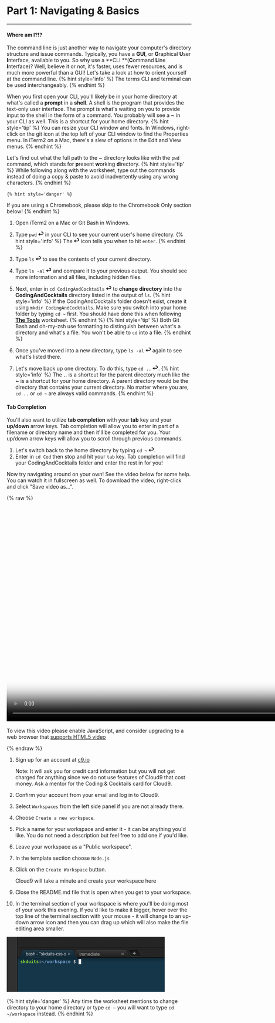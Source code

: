 # Part 1: Navigating & Basics

---

#### Where am I?!?

The command line is just another way to navigate your computer's directory structure and issue commands. Typically, you have a **GUI**, or **G**raphical **U**ser **I**nterface, available to you. So why use a **CLI **\(**C**ommand **L**ine **I**nterface\)? Well, believe it or not, it's faster, uses fewer resources, and is much more powerful than a GUI! Let's take a look at how to orient yourself at the command line.
    {% hint style='info' %}
The terms CLI and terminal can be used interchangeably.
    {% endhint %}

When you first open your CLI, you'll likely be in your home directory at what's called a **prompt** in a **shell**. A shell is the program that provides the text-only user interface. The prompt is what's waiting on you to provide input to the shell in the form of a command. You probably will see a **~** in your CLI as well. This is a shortcut for your home directory.
    {% hint style='tip' %}
You can resize your CLI window and fonts. In Windows, right-click on the git icon at the top left of your CLI window to find the Properties menu. In iTerm2 on a Mac, there's a slew of options in the Edit and View menus.
    {% endhint %}

Let's find out what the full path to the ~ directory looks like with the `pwd` command, which stands for **p**resent **w**orking **d**irectory.
    {% hint style='tip' %}
While following along with the worksheet, type out the commands instead of doing a copy & paste to avoid inadvertently using any wrong characters.
    {% endhint %}
    
    {% hint style='danger' %}
If you are using a Chromebook, please skip to the Chromebook Only section below!
    {% endhint %}

1. Open iTerm2 on a Mac or Git Bash in Windows.

2. Type `pwd` ![](images/enter.png) in your CLI to see your current user's home directory.
    {% hint style='info' %}
The ![](images/enter.png) icon tells you when to hit `enter`.
    {% endhint %}

3. Type `ls` ![](images/enter.png) to see the contents of your current directory.
4. Type `ls -al` ![](images/enter.png) and compare it to your previous output.  You should see more information and all files, including hidden files.
5. Next, enter in `cd CodingAndCocktails` ![](images/enter.png) to **change** **directory** into the **CodingAndCocktails** directory listed in the output of `ls`.
    {% hint style='info' %}
If the CodingAndCocktails folder doesn't exist, create it using `mkdir CodingAndCocktails`. Make sure you switch into your home folder by typing `cd ~` first. You should have done this when following [**The Tools**](https://codingandcocktailskc.gitbooks.io/coding-cocktails-the-tools/content/organization---codingandcocktails-folder.html) worksheet.
    {% endhint %}
    {% hint style='tip' %}
Both Git Bash and oh-my-zsh use formatting to distinguish between what's a directory and what's a file. You won't be able to `cd` into a file.
    {% endhint %}

6. Once you've moved into a new directory, type `ls -al` ![](images/enter.png) again to see what's listed there.
7. Let's move back up one directory. To do this, type `cd ..` ![](images/enter.png).
    {% hint style='info' %}
The **..** is a shortcut for the parent directory  much like the **~** is a shortcut for your home directory. A parent directory would be the directory that contains your current directory. No matter where you are, `cd ..` or `cd ~` are always valid commands.
    {% endhint %}

#### Tab Completion

You'll also want to utilize **tab completion** with your **tab** key and your **up/down** arrow keys. Tab completion will allow you to enter in part of a filename or directory name and then it'll be completed for you. Your up/down arrow keys will allow you to scroll through previous commands.

1. Let's switch back to the home directory by typing `cd ~` ![](images/enter.png).
2. Enter in `cd Cod` then stop and hit your `tab` key. Tab completion will find your CodingAndCocktails folder and enter the rest in for you!

Now try navigating around on your own! See the video below for some help. You can watch it in fullscreen as well. To download the video, right-click and click "Save video as...".

{% raw %}
  <video id="CLI_Part1" class="video-js" controls preload="auto" width="900" height="600"
  poster="CLI_Part1.jpg" data-setup="{}">
  <source src="videos/CLI_Part1.mp4" type='video/mp4'>
  <p class="vjs-no-js">
    To view this video please enable JavaScript, and consider upgrading to a web browser that
    <a href="http://videojs.com/html5-video-support/" target="_blank">supports HTML5 video</a>
  </p>
  </video>
{% endraw %}

<!--sec data-title="Chromebooks Only: Cloud9 Instructions" data-id="section0" data-show=true data-collapse=true ces-->

1. Sign up for an account at [c9.io](https://c9.io)
   
   Note: It will ask you for credit card information but you will not get charged for anything since we do not use features of Cloud9 that cost money. Ask a mentor for the Coding & Cocktails card for Cloud9.

2. Confirm your account from your email and log in to Cloud9.

3. Select `Workspaces` from the left side panel if you are not already there.

4. Choose `Create a new workspace`.

5. Pick a name for your workspace and enter it - it can be anything you'd like.  You do not need a description but feel free to add one if you'd like.

6. Leave your workspace as a "Public workspace".

7. In the template section choose `Node.js`

8. Click on the `Create Workspace` button.

   Cloud9 will take a minute and create your workspace here
   
9. Close the README.md file that is open when you get to your workspace.

10. In the terminal section of your workspace is where you'll be doing most of your work this evening.  If you'd like to make it bigger, hover over the top line of the terminal section with your mouse - it will change to an up-down arrow icon and then you can drag up which will also make the file editing area smaller. 

   ![](/images/c9_terminal.png)
   
   {% hint style='danger' %}
Any time the worksheet mentions to change directory to your home directory or type `cd ~` you will want to type `cd ~/workspace` instead.
    {% endhint %}


<!--endsec-->



